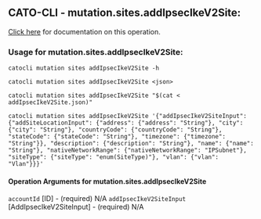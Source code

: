 
## CATO-CLI - mutation.sites.addIpsecIkeV2Site:
[Click here](https://api.catonetworks.com/documentation/#mutation-addIpsecIkeV2Site) for documentation on this operation.

### Usage for mutation.sites.addIpsecIkeV2Site:

`catocli mutation sites addIpsecIkeV2Site -h`

`catocli mutation sites addIpsecIkeV2Site <json>`

`catocli mutation sites addIpsecIkeV2Site "$(cat < addIpsecIkeV2Site.json)"`

`catocli mutation sites addIpsecIkeV2Site '{"addIpsecIkeV2SiteInput": {"addSiteLocationInput": {"address": {"address": "String"}, "city": {"city": "String"}, "countryCode": {"countryCode": "String"}, "stateCode": {"stateCode": "String"}, "timezone": {"timezone": "String"}}, "description": {"description": "String"}, "name": {"name": "String"}, "nativeNetworkRange": {"nativeNetworkRange": "IPSubnet"}, "siteType": {"siteType": "enum(SiteType)"}, "vlan": {"vlan": "Vlan"}}}'`

#### Operation Arguments for mutation.sites.addIpsecIkeV2Site ####
`accountId` [ID] - (required) N/A 
`addIpsecIkeV2SiteInput` [AddIpsecIkeV2SiteInput] - (required) N/A 

